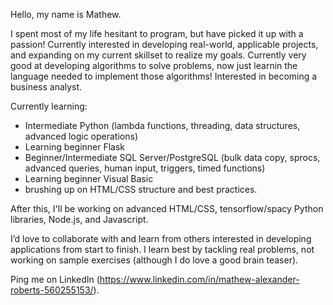 Hello, my name is Mathew. 

I spent most of my life hesitant to program, but have picked it up with a passion! Currently interested in developing real-world, applicable projects, and expanding on my current
skillset to realize my goals. Currently very good at developing algorithms to solve problems, now just learnin the language needed to implement those algorithms!
Interested in becoming a business analyst. 

Currently learning: 
  - Intermediate Python (lambda functions, threading, data structures, advanced logic operations)
  - Learning beginner Flask
  - Beginner/Intermediate SQL Server/PostgreSQL (bulk data copy, sprocs, advanced queries, human input, triggers, timed functions)
  - Learning beginner Visual Basic
  - brushing up on HTML/CSS structure and best practices.

After this, I'll be working on advanced HTML/CSS, tensorflow/spacy Python libraries, Node.js, and Javascript.

I’d love to collaborate with and learn from others interested in developing applications from start to finish. I learn best by tackling real problems, not working on sample
exercises (although I do love a good brain teaser).

Ping me on LinkedIn (https://www.linkedin.com/in/mathew-alexander-roberts-560255153/).
